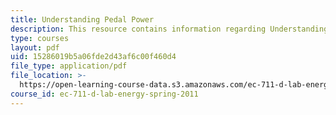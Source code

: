 ```yaml
---
title: Understanding Pedal Power
description: This resource contains information regarding Understanding Pedal Power.
type: courses
layout: pdf
uid: 15286019b5a06fde2d43af6c00f460d4
file_type: application/pdf
file_location: >-
  https://open-learning-course-data.s3.amazonaws.com/ec-711-d-lab-energy-spring-2011/15286019b5a06fde2d43af6c00f460d4_MITEC_711S11_lab1_pedal.pdf
course_id: ec-711-d-lab-energy-spring-2011
---
```

